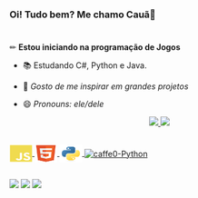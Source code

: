 ### Oi! Tudo bem? Me chamo Cauã👋<h1>

 ✏ **Estou iniciando na programação de Jogos** 
- 📚 Estudando C#, Python e Java.
- 🤩 *Gosto de me inspirar em grandes projetos*
- 😄 *Pronouns: ele/dele*

  <div align="center">
  <a href="https://github.com/caffe0">
  <img height="180em" src="https://github-readme-stats.vercel.app/api?username=caffe0&show_icons=true&theme=dark&include_all_commits=true&count_private=true"/>
  <img height="180em" src="https://github-readme-stats.vercel.app/api/top-langs/?username=caffe0&layout=compact&langs_count=7&theme=dark"/>
</div>
    
   <div style="display: inline_block"><br>
  <img align="center" alt="caffe0-Js" height="30" width="40" src="https://raw.githubusercontent.com/devicons/devicon/master/icons/javascript/javascript-plain.svg">
  <img align="center" alt="caffe0-HTML" height="30" width="40" src="https://raw.githubusercontent.com/devicons/devicon/master/icons/html5/html5-original.svg">
  <img align="center" alt="caffe0-Python" height="30" width="40" src="https://raw.githubusercontent.com/devicons/devicon/master/icons/python/python-original.svg">
  <img align="center" alt="caffe0-Python" height="30" width="40" src="https://cdn.jsdelivr.net/gh/devicons/devicon/icons/csharp/csharp-original.svg">


</div>
    
    
##
  <div> 
  <a href="https://instagram.com/caua_hmoura" target="_blank"><img src="https://img.shields.io/badge/-Instagram-%23E4405F?style=for-the-badge&logo=instagram&logoColor=white" target="_blank"></a>
 	<a href="https://www.twitch.tv/caffe_1" target="_blank"><img src="https://img.shields.io/badge/Twitch-9146FF?style=for-the-badge&logo=twitch&logoColor=white" target="_blank"></a>
  <a href = "mailto:cauahmourarodrigues@gmail.com"><img src="https://img.shields.io/badge/Gmail-D14836?style=for-the-badge&logo=gmail&logoColor=white" target="_blank"></a>
</div>
